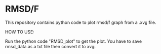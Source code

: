 # RMSD/F

This repository contains python code to plot rmsd/f graph from a .xvg file.

HOW TO USE:

Run the python code "RMSD_plot" to get the plot.
 You have to save rmsd_data as a txt file then convert it to xvg.
  

